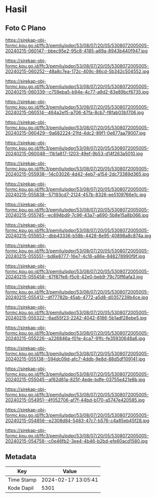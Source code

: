# Hasil

## Foto C Plano

https://sirekap-obj-formc.kpu.go.id/ffc3/pemilu/pdpr/53/08/07/20/05/5308072005005-20240215-060147--bbec95e2-95c8-4185-a69a-8943b440f947.jpg

https://sirekap-obj-formc.kpu.go.id/ffc3/pemilu/pdpr/53/08/07/20/05/5308072005005-20240215-060252--48a8c7ea-172c-409c-86cd-5b342c504552.jpg

https://sirekap-obj-formc.kpu.go.id/ffc3/pemilu/pdpr/53/08/07/20/05/5308072005005-20240215-060339--c759eba5-b94e-4c77-a9d2-83e89bcf6735.jpg

https://sirekap-obj-formc.kpu.go.id/ffc3/pemilu/pdpr/53/08/07/20/05/5308072005005-20240215-060514--464a2ef5-a706-47fa-8cb7-f8fab03b1706.jpg

https://sirekap-obj-formc.kpu.go.id/ffc3/pemilu/pdpr/53/08/07/20/05/5308072005005-20240215-060429--9a682224-21fd-4dc2-89f1-0e677aa79007.jpg

https://sirekap-obj-formc.kpu.go.id/ffc3/pemilu/pdpr/53/08/07/20/05/5308072005005-20240215-060048--11b1a817-1203-49ef-9b53-d14f263a5010.jpg

https://sirekap-obj-formc.kpu.go.id/ffc3/pemilu/pdpr/53/08/07/20/05/5308072005005-20240215-055938--14c03026-4d42-4eb7-a154-2dc73389d365.jpg

https://sirekap-obj-formc.kpu.go.id/ffc3/pemilu/pdpr/53/08/07/20/05/5308072005005-20240215-055838--57193cd7-2124-457b-8326-ee5109766e1c.jpg

https://sirekap-obj-formc.kpu.go.id/ffc3/pemilu/pdpr/53/08/07/20/05/5308072005005-20240215-055745--ec894bd9-7c96-43a7-a690-5b8e15a8b066.jpg

https://sirekap-obj-formc.kpu.go.id/ffc3/pemilu/pdpr/53/08/07/20/05/5308072005005-20240215-055653--dbb43336-b58b-4428-8e95-40898a8c874a.jpg

https://sirekap-obj-formc.kpu.go.id/ffc3/pemilu/pdpr/53/08/07/20/05/5308072005005-20240215-055551--bd8e8777-16e7-4c16-a86e-848278990f9f.jpg

https://sirekap-obj-formc.kpu.go.id/ffc3/pemilu/pdpr/53/08/07/20/05/5308072005005-20240215-055458--67f87fe8-f5c6-42e0-beb9-79c70ff6afa3.jpg

https://sirekap-obj-formc.kpu.go.id/ffc3/pemilu/pdpr/53/08/07/20/05/5308072005005-20240215-055412--df77782b-45ab-4772-a5d8-d0357239b4ce.jpg

https://sirekap-obj-formc.kpu.go.id/ffc3/pemilu/pdpr/53/08/07/20/05/5308072005005-20240215-055322--6ad55f23-2242-4042-8186-5b1adf28ebe5.jpg

https://sirekap-obj-formc.kpu.go.id/ffc3/pemilu/pdpr/53/08/07/20/05/5308072005005-20240215-055226--a226846a-f01e-4ca7-91fc-fe35930648a6.jpg

https://sirekap-obj-formc.kpu.go.id/ffc3/pemilu/pdpr/53/08/07/20/05/5308072005005-20240215-055138--594dc09d-afc7-4ddb-9e8d-88d5df109141.jpg

https://sirekap-obj-formc.kpu.go.id/ffc3/pemilu/pdpr/53/08/07/20/05/5308072005005-20240215-055045--af82d81a-825f-4ede-bdfe-03755e421e8b.jpg

https://sirekap-obj-formc.kpu.go.id/ffc3/pemilu/pdpr/53/08/07/20/05/5308072005005-20240215-054951--4f052706-af7f-44bd-b170-a5747e420585.jpg

https://sirekap-obj-formc.kpu.go.id/ffc3/pemilu/pdpr/53/08/07/20/05/5308072005005-20240215-054856--e2308d84-5483-47c7-b576-c4a85eb45f28.jpg

https://sirekap-obj-formc.kpu.go.id/ffc3/pemilu/pdpr/53/08/07/20/05/5308072005005-20240215-054758--c0e46fb2-3ee4-4b46-b2bd-efe60acd1580.jpg


## Metadata

| Key        | Value               |
| ---------- | ------------------- |
| Time Stamp | 2024-02-17 13:05:41 |
| Kode Dapil | 5301                |



